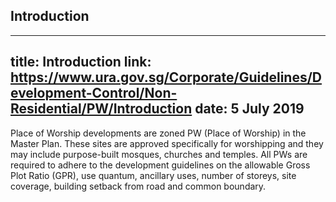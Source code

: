 
## Introduction
---
title: Introduction
link: https://www.ura.gov.sg/Corporate/Guidelines/Development-Control/Non-Residential/PW/Introduction
date: 5 July 2019
---

Place of Worship developments are zoned PW (Place of Worship) in the Master Plan. These sites are approved specifically for worshipping and they may include purpose-built mosques, churches and temples. All PWs are required to adhere to the development guidelines on the allowable Gross Plot Ratio (GPR), use quantum, ancillary uses, number of storeys, site coverage, building setback from road and common boundary.

